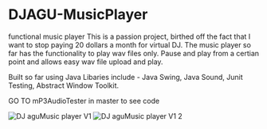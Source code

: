 # DJAGU-MusicPlayer
functional music player
This is a passion project, birthed off the fact that I want to stop paying 20 dollars a month for virtual DJ.
The music player so far has the functionality to play wav files only.
Pause and play from a certian point and allows easy wav file upload and play.

Built so far using Java 
Libaries include - Java Swing, Java Sound, Junit Testing, Abstract Window Toolkit.


GO TO 
mP3AudioTester
in master to see code


![DJ aguMusic player V1](https://github.com/agugoat/DJAGU-MusicPlayer/assets/132964291/f260e8ed-1049-4586-828f-d02c2705dace)
![DJ aguMusic player V1 2](https://github.com/agugoat/DJAGU-MusicPlayer/assets/132964291/797538f6-b73b-4faf-9a76-4ea3f8c9b928)



